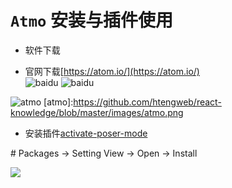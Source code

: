 # `Atmo` 安装与插件使用

* 软件下载

* 官网下载[https://atom.io/](https://atom.io/)<br/>
![baidu](http://www.baidu.com)
![baidu](https://github.com/htengweb/react-knowledge/blob/master/images/atmo.png)

![atmo](https://atom.io/)
[atmo]:https://github.com/htengweb/react-knowledge/blob/master/images/atmo.png

* 安装插件[activate-poser-mode](https://atom.io/packages/activate-power-mode)

\#   Packages -> Setting View -> Open -> Install  <br/>

![](https://github.com/htengweb/react-knowledge/blob/master/images/activateSetting.png)
